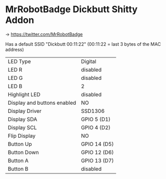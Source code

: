 # MrRobotBadge Dickbutt Shitty Addon

-> https://twitter.com/MrRobotBadge

Has a default SSID "Dickbutt 00:11:22" (00:11:22 = last 3 bytes of the MAC address)

|  |  |
| - | - |
| LED Type | Digital |
| LED R | disabled |
| LED G | disabled |
| LED B | 2 |
| Highlight LED | disabled |
| Display and buttons enabled | NO |
| Display Driver | SSD1306 |
| Display SDA | GPIO 5 (D1) |
| Display SCL | GPIO 4 (D2) |
| Flip Display | NO |
| Button Up |GPIO 14 (D5) |
| Button Down | GPIO 12 (D6) |
| Button A | GPIO 13 (D7) |
| Button B |disabled |
